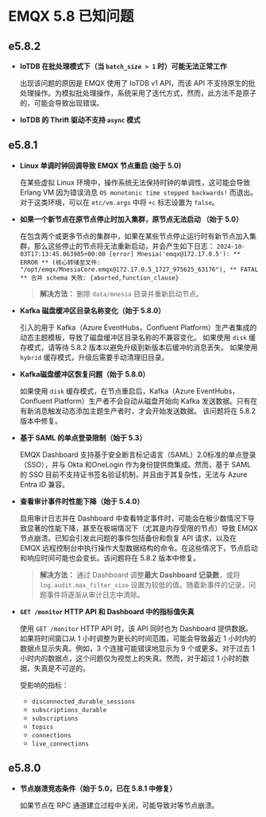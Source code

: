 # EMQX 5.8 已知问题

## e5.8.2

- **IoTDB 在批处理模式下（当 `batch_size > 1` 时）可能无法正常工作**

  出现该问题的原因是 EMQX 使用了 IoTDB v1 API，而该 API 不支持原生的批处理操作。为模拟批处理操作，系统采用了迭代方式，然而，此方法不是原子的，可能会导致出现错误。

- **IoTDB 的 Thrift 驱动不支持 `async` 模式**

## e5.8.1

- **Linux 单调时钟回调导致 EMQX 节点重启 (始于 5.0)**

  在某些虚拟 Linux 环境中，操作系统无法保持时钟的单调性，这可能会导致 Erlang VM 因为错误消息 `OS monotonic time stepped backwards!` 而退出。对于这类环境，可以在 `etc/vm.args` 中将 `+c` 标志设置为 `false`。

- **如果一个新节点在原节点停止时加入集群，原节点无法启动 （始于 5.0）**

  在包含两个或更多节点的集群中，如果在某些节点停止运行时有新节点加入集群，那么这些停止的节点将无法重新启动，并会产生如下日志： `2024-10-03T17:13:45.063985+00:00 [error] Mnesia('emqx@172.17.0.5'): ** ERROR ** (核心转储至文件: "/opt/emqx/MnesiaCore.emqx@172.17.0.5_1727_975625_63176"), ** FATAL ** 合并 schema 失败: {aborted,function_clause}`

  > **解决方法：** 删除 `data/mnesia` 目录并重新启动节点。

  <!-- https://emqx.atlassian.net/browse/EMQX-12290 -->

- **Kafka 磁盘缓冲区目录名称变化（始于 5.8.0）**

  引入的用于 Kafka（Azure EventHubs，Confluent Platform）生产者集成的动态主题模板，导致了磁盘缓冲区目录名称的不兼容变化。 如果使用 `disk` 缓存模式，请等待 5.8.2 版本以避免升级到新版本后缓冲的消息丢失。 如果使用 `hybrid` 缓存模式，升级后需要手动清理旧目录。

  <!-- https://emqx.atlassian.net/browse/EMQX-13248 -->

- **Kafka磁盘缓冲区恢复问题（始于 5.8.0）**

  如果使用 `disk` 缓存模式，在节点重启后，Kafka（Azure EventHubs，Confluent Platform）生产者不会自动从磁盘开始向 Kafka 发送数据。只有在有新消息触发动态添加主题生产者时，才会开始发送数据。 该问题将在 5.8.2 版本中修复。

  <!-- https://emqx.atlassian.net/browse/EMQX-13242 -->

- **基于 SAML 的单点登录限制（始于 5.3）**

  EMQX Dashboard 支持基于安全断言标记语言（SAML）2.0标准的单点登录（SSO），并与 Okta 和OneLogin 作为身份提供商集成。然而，基于 SAML 的 SSO 目前不支持证书签名验证机制，并且由于其复杂性，无法与 Azure Entra ID 兼容。

- **查看审计事件时性能下降（始于 5.4.0）**

  启用审计日志并在 Dashboard 中查看特定事件时，可能会在极少数情况下导致显著的性能下降，甚至在极端情况下（尤其是内存受限的节点）导致 EMQX 节点崩溃。已知会引发此问题的事件包括备份和恢复 API 请求，以及在 EMQX 远程控制台中执行操作大型数据结构的命令。在这些情况下，节点启动和响应时间可能也会变长。该问题将在 5.8.2 版本中修复。

  > **解决方法：** 通过 Dashboard 调整**最大 Dashboard 记录数**，或将 `log.audit.max_filter_size` 设置为较低的值。随着新事件的记录，问题事件将逐渐从审计日志中清除。

- **`GET /monitor` HTTP API 和 Dashboard 中的指标值失真**

  使用 `GET /monitor` HTTP API 时，该 API 同时也为 Dashboard 提供数据。如果将时间窗口从 1 小时调整为更长的时间范围，可能会导致最近 1 小时内的数据点显示失真。例如，3 个连接可能错误地显示为 9 个或更多。对于过去 1 小时内的数据点，这个问题仅为视觉上的失真。然而，对于超过 1 小时的数据，失真是不可逆的。

  受影响的指标：

  - `disconnected_durable_sessions`
  - `subscriptions_durable`
  - `subscriptions`
  - `topics`
  - `connections`
  - `live_connections`

## e5.8.0

- **节点崩溃竞态条件（始于 5.0，已在 5.8.1 中修复）**

  如果节点在 RPC 通道建立过程中关闭，可能导致对等节点崩溃。
